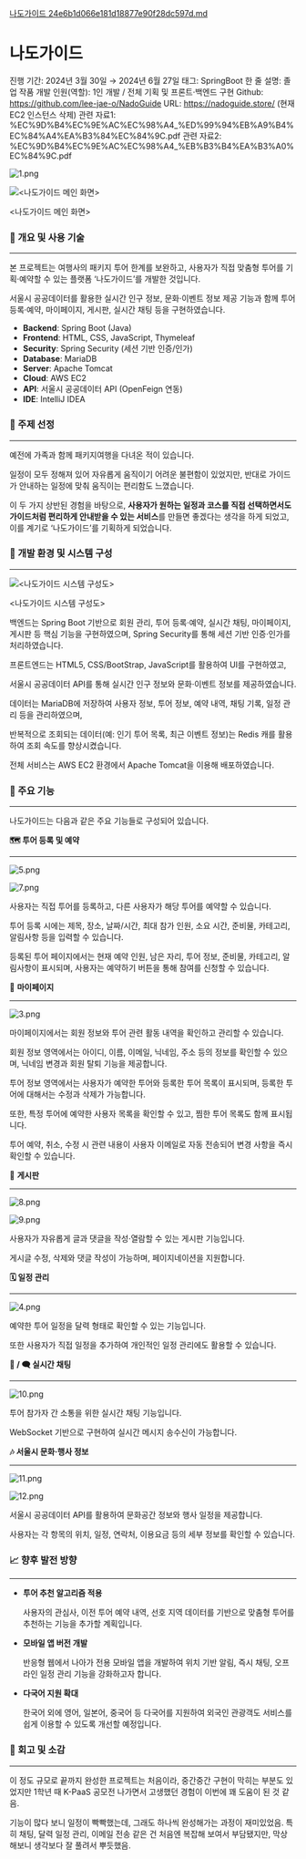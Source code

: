 
[나도가이드 24e6b1d066e181d18877e90f28dc597d.md](https://github.com/user-attachments/files/21791778/24e6b1d066e181d18877e90f28dc597d.md)
# 나도가이드

진행 기간: 2024년 3월 30일 → 2024년 6월 27일
태그: SpringBoot
한 줄 설명: 졸업 작품
개발 인원(역할): 1인 개발 / 전체 기획 및 프론트·백엔드 구현
Github: https://github.com/lee-jae-o/NadoGuide
URL: https://nadoguide.store/  (현재 EC2 인스턴스 삭제)
관련 자료1: %EC%9D%B4%EC%9E%AC%EC%98%A4_%ED%99%94%EB%A9%B4%EC%84%A4%EA%B3%84%EC%84%9C.pdf
관련 자료2: %EC%9D%B4%EC%9E%AC%EC%98%A4_%EB%B3%B4%EA%B3%A0%EC%84%9C.pdf

![1.png](1.png)

![<나도가이드 메인 화면>](2.png)

<나도가이드 메인 화면>

### **📌 개요 및 사용 기술**

---

본 프로젝트는 여행사의 패키지 투어 한계를 보완하고, 사용자가 직접 맞춤형 투어를 기획·예약할 수 있는 플랫폼 ‘나도가이드’를 개발한 것입니다.

서울시 공공데이터를 활용한 실시간 인구 정보, 문화·이벤트 정보 제공 기능과 함께 투어 등록·예약, 마이페이지, 게시판, 실시간 채팅 등을 구현하였습니다.

- **Backend**: Spring Boot (Java)
- **Frontend**: HTML, CSS, JavaScript, Thymeleaf
- **Security**: Spring Security (세션 기반 인증/인가)
- **Database**: MariaDB
- **Server**: Apache Tomcat
- **Cloud**: AWS EC2
- **API**: 서울시 공공데이터 API (OpenFeign 연동)
- **IDE**: IntelliJ IDEA

### 🤔 주제 선정

---

예전에 가족과 함께 패키지여행을 다녀온 적이 있습니다.

일정이 모두 정해져 있어 자유롭게 움직이기 어려운 불편함이 있었지만, 반대로 가이드가 안내하는 일정에 맞춰 움직이는 편리함도 느꼈습니다.

이 두 가지 상반된 경험을 바탕으로, **사용자가 원하는 일정과 코스를 직접 선택하면서도 가이드처럼 편리하게 안내받을 수 있는 서비스**를 만들면 좋겠다는 생각을 하게 되었고, 이를 계기로 ‘나도가이드’를 기획하게 되었습니다.

### 📐 개발 환경 및 시스템 구성

---

![<나도가이드 시스템 구성도>](%EC%9E%91%ED%92%88_.jpg)

<나도가이드 시스템 구성도>

백엔드는 Spring Boot 기반으로 회원 관리, 투어 등록·예약, 실시간 채팅, 마이페이지, 게시판 등 핵심 기능을 구현하였으며, Spring Security를 통해 세션 기반 인증·인가를 처리하였습니다.

프론트엔드는 HTML5, CSS/BootStrap, JavaScript를 활용하여 UI를 구현하였고,

서울시 공공데이터 API를 통해 실시간 인구 정보와 문화·이벤트 정보를 제공하였습니다.

데이터는 MariaDB에 저장하여 사용자 정보, 투어 정보, 예약 내역, 채팅 기록, 일정 관리 등을 관리하였으며,

반복적으로 조회되는 데이터(예: 인기 투어 목록, 최근 이벤트 정보)는 Redis 캐를 활용하여 조회 속도를 향상시켰습니다.

전체 서비스는 AWS EC2 환경에서 Apache Tomcat을 이용해 배포하였습니다.

### 🚀 주요 기능

---

나도가이드는 다음과 같은 주요 기능들로 구성되어 있습니다.

**🗺️ 투어 등록 및 예약**

---

![5.png](5.png)

![7.png](7.png)

사용자는 직접 투어를 등록하고, 다른 사용자가 해당 투어를 예약할 수 있습니다.

투어 등록 시에는 제목, 장소, 날짜/시간, 최대 참가 인원, 소요 시간, 준비물, 카테고리, 알림사항 등을 입력할 수 있습니다.

등록된 투어 페이지에서는 현재 예약 인원, 남은 자리, 투어 정보, 준비물, 카테고리, 알림사항이 표시되며, 사용자는 예약하기 버튼을 통해 참여를 신청할 수 있습니다.

🪪 **마이페이지**

---

![3.png](3.png)

마이페이지에서는 회원 정보와 투어 관련 활동 내역을 확인하고 관리할 수 있습니다.

회원 정보 영역에서는 아이디, 이름, 이메일, 닉네임, 주소 등의 정보를 확인할 수 있으며, 닉네임 변경과 회원 탈퇴 기능을 제공합니다.

투어 정보 영역에서는 사용자가 예약한 투어와 등록한 투어 목록이 표시되며, 등록한 투어에 대해서는 수정과 삭제가 가능합니다.

또한, 특정 투어에 예약한 사용자 목록을 확인할 수 있고, 찜한 투어 목록도 함께 표시됩니다.

투어 예약, 취소, 수정 시 관련 내용이 사용자 이메일로 자동 전송되어 변경 사항을 즉시 확인할 수 있습니다.

💬 **게시판**

---

![8.png](8.png)

![9.png](9.png)

사용자가 자유롭게 글과 댓글을 작성·열람할 수 있는 게시판 기능입니다.

게시글 수정, 삭제와 댓글 작성이 가능하며, 페이지네이션을 지원합니다.

**🗓️ 일정 관리**

---

![4.png](4.png)

예약한 투어 일정을 달력 형태로 확인할 수 있는 기능입니다.

또한 사용자가 직접 일정을 추가하여 개인적인 일정 관리에도 활용할 수 있습니다.

**💬 / 🗨️ 실시간 채팅**

---

![10.png](10.png)

투어 참가자 간 소통을 위한 실시간 채팅 기능입니다.

WebSocket 기반으로 구현하여 실시간 메시지 송수신이 가능합니다.

**🎶 서울시 문화·행사 정보**

---

![11.png](11.png)

![12.png](12.png)

서울시 공공데이터 API를 활용하여 문화공간 정보와 행사 일정을 제공합니다.

사용자는 각 항목의 위치, 일정, 연락처, 이용요금 등의 세부 정보를 확인할 수 있습니다.

### 📈 향후 발전 방향

---

- **투어 추천 알고리즘 적용**
    
    사용자의 관심사, 이전 투어 예약 내역, 선호 지역 데이터를 기반으로 맞춤형 투어를 추천하는 기능을 추가할 계획입니다.
    
- **모바일 앱 버전 개발**
    
    반응형 웹에서 나아가 전용 모바일 앱을 개발하여 위치 기반 알림, 즉시 채팅, 오프라인 일정 관리 기능을 강화하고자 합니다.
    
- **다국어 지원 확대**
    
    한국어 외에 영어, 일본어, 중국어 등 다국어를 지원하여 외국인 관광객도 서비스를 쉽게 이용할 수 있도록 개선할 예정입니다.
    

### 💭 회고 및 소감

---

이 정도 규모로 끝까지 완성한 프로젝트는 처음이라, 중간중간 구현이 막히는 부분도 있었지만 1학년 때 K-PaaS 공모전 나가면서 고생했던 경험이 이번에 꽤 도움이 된 것 같음.

기능이 많다 보니 일정이 빡빡했는데, 그래도 하나씩 완성해가는 과정이 재미있었음. 특히 채팅, 달력 일정 관리, 이메일 전송 같은 건 처음엔 복잡해 보여서 부담됐지만, 막상 해보니 생각보다 잘 풀려서 뿌듯했음.
